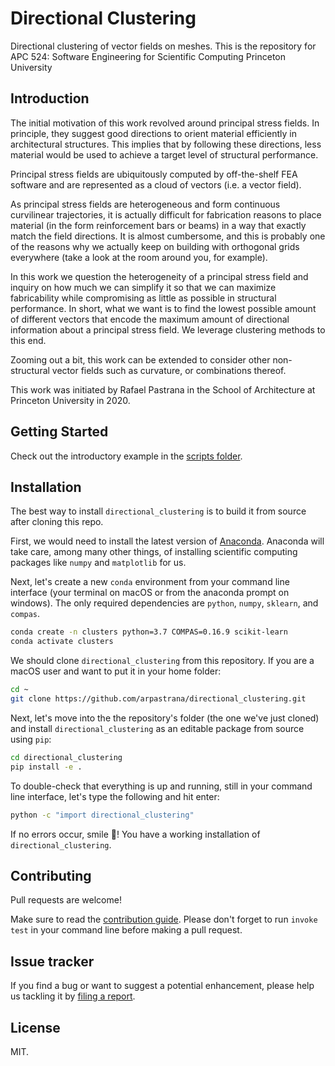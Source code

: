 # Directional Clustering

Directional clustering of vector fields on meshes.
This is the repository for APC 524: Software Engineering for Scientific Computing
Princeton University


## Introduction

The initial motivation of this work revolved around principal stress fields.
In principle, they suggest good directions to orient material efficiently in
architectural structures. This implies that by following these directions,
less material would be used to achieve a target level of structural performance.

Principal stress fields are ubiquitously computed by off-the-shelf FEA software
and are represented as a cloud of vectors (i.e. a vector field).

As principal stress fields are heterogeneous and form continuous curvilinear
trajectories, it is actually difficult for fabrication reasons to place material
(in the form reinforcement bars or beams) in a way that exactly match the field
directions. It is almost cumbersome, and this is probably one of the reasons why
we actually keep on building with orthogonal grids everywhere (take a look at
the room around you, for example).

In this work we question the heterogeneity of a principal stress field and
inquiry on how much we can simplify it so that we can maximize fabricability
while compromising as little as possible in structural performance. In short,
what we want is to find the lowest possible amount of different vectors that
encode the maximum amount of directional information about a principal stress
field. We leverage clustering methods to this end.

Zooming out a bit, this work can be extended to consider other non-structural
vector fields such as curvature, or combinations thereof.

This work was initiated by Rafael Pastrana in the School of Architecture at
Princeton University in 2020.

## Getting Started

Check out the introductory example in the [scripts folder](https://github.com/arpastrana/directional_clustering/blob/apc524/scripts/01_directional_clustering.py).

## Installation

The best way to install `directional_clustering` is to build it from source
after cloning this repo.

First, we would need to install the latest version of
[Anaconda](https://www.continuum.io/). Anaconda will take care, among many other
things, of installing scientific computing packages like `numpy` and
`matplotlib` for us.

Next, let's create a new `conda` environment from your command line interface
(your terminal on macOS or from the anaconda prompt on windows).
The only required dependencies are `python`, `numpy`, `sklearn`, and `compas`.

```bash
conda create -n clusters python=3.7 COMPAS=0.16.9 scikit-learn
conda activate clusters
```

We should clone `directional_clustering` from this repository.
If you are a macOS user and want to put it in your home folder:

```bash
cd ~
git clone https://github.com/arpastrana/directional_clustering.git
```

Next, let's move into the the repository's folder (the one we've just cloned) and
install `directional_clustering` as an editable package from source using `pip`:

```bash
cd directional_clustering
pip install -e .
```

To double-check that everything is up and running, still in your command line
interface, let's type the following and hit enter:

```bash
python -c "import directional_clustering"
```

If no errors occur, smile 🙂! You have a working installation of
`directional_clustering`.

## Contributing

Pull requests are welcome!

Make sure to read the [contribution
guide](https://github.com/arpastrana/directional_clustering/tree/master/CONTRIBUTING.md).
Please don't forget to run ``invoke test`` in your command line before making a
pull request.

## Issue tracker

If you find a bug or want to suggest a potential enhancement,
please help us tackling it by [filing a
report](https://github.com/arpastrana/directional_clustering/issues).

## License

MIT.
